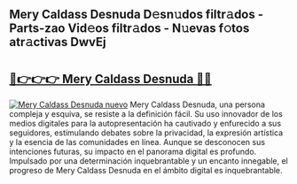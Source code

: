 ## Mery Caldass Desnuda D𝚎sn𝚞dos filtr𝚊dos - Parts-zao Vid𝚎os filtr𝚊dos - N𝚞evas f𝚘tos atr𝚊ctivas DwvEj

# <h2><a href="http://mbb93al.tromn.icu/?c=Mery+Caldass+Desnuda">🔗👉👉👉 Mery Caldass Desnuda 🔗🔗</a></h2>

[![Mery Caldass Desnuda nuevo](https://i.imgur.com/pEAQMta.gif)](http://mbb93al.tromn.icu/?c=Mery+Caldass+Desnuda)
Mery Caldass Desnuda, una persona compleja y esquiva, se resiste a la definición fácil. Su uso innovador de los medios digitales para la autopresentación ha cautivado y enfurecido a sus seguidores, estimulando debates sobre la privacidad, la expresión artística y la esencia de las comunidades en línea. Aunque se desconocen sus intenciones futuras, su impacto en el panorama digital es profundo. Impulsado por una determinación inquebrantable y un encanto innegable, el progreso de Mery Caldass Desnuda en el ámbito digital es inquebrantable.

